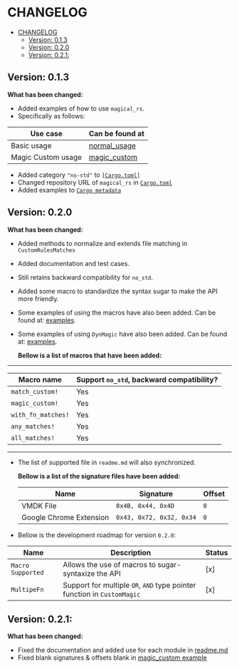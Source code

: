 # CHANGELOG
- [CHANGELOG](#changelog)
  - [Version: 0.1.3](#version-013)
  - [Version: 0.2.0](#version-020)
  - [Version: 0.2.1:](#version-021)


## Version: 0.1.3
**What has been changed:**
* Added examples of how to use `magical_rs`. 
* Specifically as follows:

| Use case           | Can be found at                        |
| ------------------ | -------------------------------------- |
| Basic usage        | [normal_usage](examples/normal_usage)  |
| Magic Custom usage | [magic_custom](examples/magic_custom/) |

* Added category `"no-std"` to [`[Cargo.toml]`](Cargo.toml)
* Changed repository URL of `magical_rs` in [`Cargo.toml`](Cargo.toml)
* Added examples to [`Cargo metadata`](Cargo.toml)

## Version: 0.2.0
**What has been changed:**
* Added methods to normalize and extends file matching in `CustomRulesMatches`
* Added documentation and test cases.
* Still retains backward compatibility for `no_std`.
* Added some macro to standardize the syntax sugar to make the API more friendly.
* Some examples of using the macros have also been added. Can be found at: [examples](examples).
* Some examples of using `DynMagic` have also been added. Can be found at: [examples](examples).
 
	**Bellow is a list of macros that have been added:**

---
  | Macro name         | Support `no_std`, backward compatibility? |
  | ------------------ | ----------------------------------------- |
  | `match_custom!`    | Yes                                       |
  | `magic_custom!`    | Yes                                       |
  | `with_fn_matches!` | Yes                                       |
  | `any_matches!`     | Yes                                       |
  | `all_matches!`     | Yes                                       |

---
* The list of supported file in `readme.md` will also synchronized.

  **Bellow is a list of the signature files have been added:**

  | Name                    | Signature                | Offset |
  | ----------------------- | ------------------------ | ------ |
  | VMDK File               | `0x4B, 0x44, 0x4D`       | `0`    |
  | Google Chrome Extension | `0x43, 0x72, 0x32, 0x34` | `0`    |

* Bellow is the development roadmap for version `0.2.0`:
  
| Name              | Description                                                             | Status |
| ----------------- | ----------------------------------------------------------------------- | ------ |
| `Macro Supported` | Allows the use of macros to sugar-syntaxize the API                     | [x]    |
| `MultipeFn`       | Support for multiple `OR`, `AND` type pointer function in `CustomMagic` | [x]    |

## Version: 0.2.1:

**What has been changed:**

* Fixed the documentation and added use for each module in [readme.md](readme.md)
* Fixed blank signatures & offsets blank in [magic_custom example](examples/magic_custom/src/v_2_0_0/magic_custom_macro.rs)
